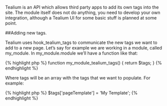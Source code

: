 Tealium is an API which allows third party apps to add its own tags into the site.
The module itself does not do anything, you need to develop your own integration,
although a Tealium UI for some basic stuff is planned at some point.

##Adding new tags.

Tealium uses hook_tealium_tags to communicate the new tags we want to add to a
new page. Let’s say for example we are working in a module, called my_module.
In my_module.module we’ll have a function like that:

{% highlight php %}
function my_module_tealium_tags() {
  return $tags;
}
{% endhighlight %}

Where tags will be an array with the tags that we want to populate.
For example:

{% highlight php %}
  $tags['pageTemplate'] = 'My Template';
{% endhighlight %}
